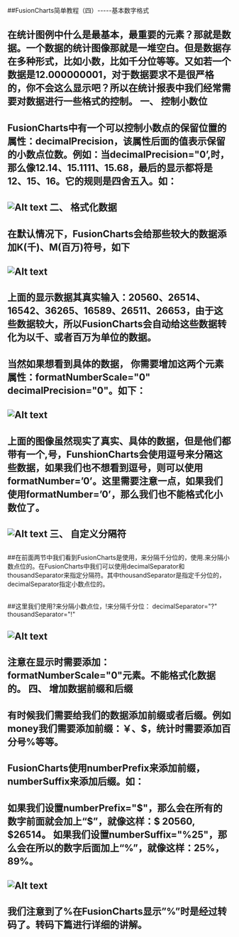 ##FusionCharts简单教程（四）-----基本数字格式

##
## 在统计图例中什么是最基本，最重要的元素？那就是数据。一个数据的统计图像那就是一堆空白。但是数据存在多种形式，比如小数，比如千分位等等。又如若一个数据是12.000000001，对于数据要求不是很严格的，你不会这么显示吧？所以在统计报表中我们经常需要对数据进行一些格式的控制。  一、 控制小数位  

##
## FusionCharts中有一个可以控制小数点的保留位置的属性：decimalPrecision，该属性后面的值表示保留的小数点位数。例如：当decimalPrecision="0’,时，那么像12.14、15.1111、15.68，最后的显示都将是12、15、16。它的规则是四舍五入。如：  

##
## ![Alt text](../md/img/19204246-2c13a929665448748d6b249ec2927b65.jpg)  二、 格式化数据  

##
## 在默认情况下，FusionCharts会给那些较大的数据添加K(千)、M(百万)符号，如下  

##
## ![Alt text](../md/img/19204247-c2a921f7ae594ff5985e5644cde63867.jpg)  

##
## 上面的显示数据其真实输入：20560、26514、16542、36265、16589、26511、26653，由于这些数据较大，所以FusionCharts会自动给这些数据转化为以千、或者百万为单位的数据。  

##
## 当然如果想看到具体的数据， 你需要增加这两个元素属性：formatNumberScale="0" decimalPrecision="0"。如下：  

##
## ![Alt text](../md/img/19204248-aaa07ad1c52f48e1a317813ad3397ba9.jpg)  

##
## 上面的图像虽然现实了真实、具体的数据，但是他们都带有一个,号，FunshionCharts会使用逗号来分隔这些数据，如果我们也不想看到逗号，则可以使用formatNumber=’0’。这里需要注意一点，如果我们使用formatNumber=’0’，那么我们也不能格式化小数位了。  

##
## ![Alt text](../md/img/19204248-3177f4d9551d4f8ca700970920f8a0a1.jpg)  三、 自定义分隔符  

##
##在前面两节中我们看到FusionCharts是使用，来分隔千分位的，使用.来分隔小数点位的。在FusionCharts中我们可以使用decimalSeparator和thousandSeparator来指定分隔符。其中thousandSeparator是指定千分位的，decimalSeparator指定小数点位的。  

##
##这里我们使用?来分隔小数点位，!来分隔千分位： decimalSeparator="?" thousandSeparator="!"  

##
## ![Alt text](../md/img/19204249-4e73c495f6594b0ba36615cdbde237b1.jpg)  

##
## 注意在显示时需要添加：formatNumberScale="0"元素。不能格式化数据的。  四、 增加数据前缀和后缀  

##
## 有时候我们需要给我们的数据添加前缀或者后缀。例如money我们需要添加前缀：￥、$，统计时需要添加百分号%等等。  

##
## FusionCharts使用numberPrefix来添加前缀，numberSuffix来添加后缀。如：  

##
## 如果我们设置numberPrefix="$"，那么会在所有的数字前面就会加上“$”，就像这样：$ 20560, $26514。       如果我们设置numberSuffix="%25"，那么会在所以的数字后面加上“%”，就像这样：25%，89%。  

##
## ![Alt text](../md/img/19204250-1fb04fefc04145b89cdef2bfcf89b599.jpg)  

##
## 我们注意到了%在FusionCharts显示”%”时是经过转码了。转码下篇进行详细的讲解。